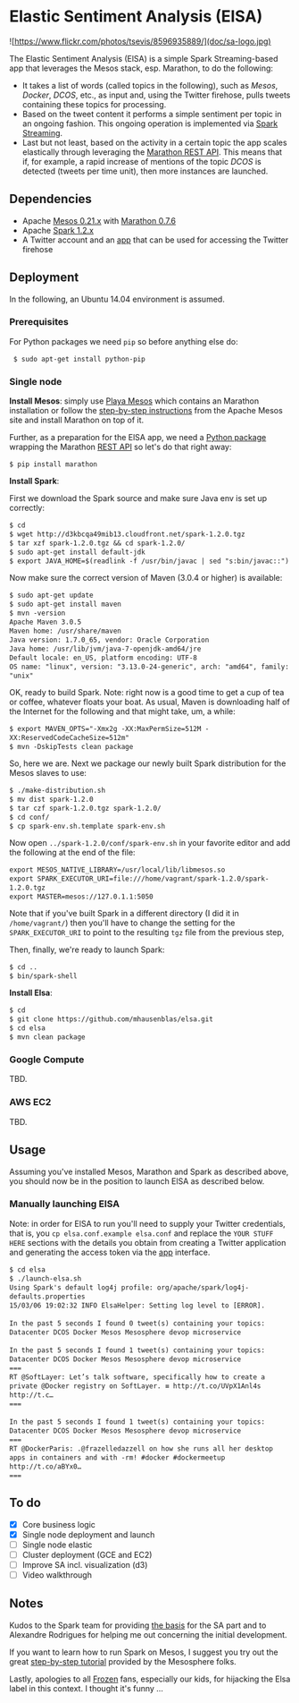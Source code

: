 # Elastic Sentiment Analysis (ElSA)

![https://www.flickr.com/photos/tsevis/8596935889/](doc/sa-logo.jpg)

The Elastic Sentiment Analysis (ElSA) is a simple Spark Streaming-based app that leverages the Mesos stack, esp. Marathon, to do the following:

* It takes a list of words (called topics in the following), such as *Mesos*, *Docker*, *DCOS*, etc., as input and, using the Twitter firehose, pulls tweets containing these topics for processing.
* Based on the tweet content it performs a simple sentiment per topic in an ongoing fashion. This ongoing operation is implemented via [Spark Streaming](https://spark.apache.org/docs/latest/streaming-programming-guide.html).
* Last but not least, based on the activity in a certain topic the app scales elastically through leveraging the [Marathon REST API](https://mesosphere.github.io/marathon/docs/rest-api.html). This means that if, for example, a rapid increase of mentions of the topic *DCOS* is detected (tweets per time unit), then more instances are launched.

## Dependencies

* Apache [Mesos 0.21.x](http://archive.apache.org/dist/mesos/0.21.0/) with [Marathon 0.7.6](https://github.com/mesosphere/marathon/releases/tag/v0.7.6)
* Apache [Spark 1.2.x](https://spark.apache.org/downloads.html)
* A Twitter account and an [app](https://apps.twitter.com/) that can be used for accessing the Twitter firehose

## Deployment

In the following, an Ubuntu 14.04 environment is assumed.

### Prerequisites 

For Python packages we need `pip` so before anything else do:

     $ sudo apt-get install python-pip

### Single node


**Install Mesos**: simply use [Playa Mesos](https://github.com/mesosphere/playa-mesos) which contains an Marathon installation or follow the [step-by-step instructions](http://mesos.apache.org/gettingstarted/) from the Apache Mesos site and install Marathon on top of it.

Further, as a preparation for the ElSA app, we need a [Python package](https://github.com/thefactory/marathon-python) wrapping the Marathon [REST API](https://mesosphere.github.io/marathon/docs/rest-api.html) so let's do that right away:

    $ pip install marathon

**Install Spark**:

First we download the Spark source and make sure Java env is set up correctly:

    $ cd
    $ wget http://d3kbcqa49mib13.cloudfront.net/spark-1.2.0.tgz
    $ tar xzf spark-1.2.0.tgz && cd spark-1.2.0/
    $ sudo apt-get install default-jdk
    $ export JAVA_HOME=$(readlink -f /usr/bin/javac | sed "s:bin/javac::")

Now make sure the correct version of Maven (3.0.4 or higher) is available:

    $ sudo apt-get update
    $ sudo apt-get install maven
    $ mvn -version
    Apache Maven 3.0.5
    Maven home: /usr/share/maven
    Java version: 1.7.0_65, vendor: Oracle Corporation
    Java home: /usr/lib/jvm/java-7-openjdk-amd64/jre
    Default locale: en_US, platform encoding: UTF-8
    OS name: "linux", version: "3.13.0-24-generic", arch: "amd64", family: "unix"

OK, ready to build Spark. Note: right now is a good time to get a cup of tea or coffee, whatever floats your boat. As usual, Maven is downloading half of the Internet for the following and that might take, um, a while:

    $ export MAVEN_OPTS="-Xmx2g -XX:MaxPermSize=512M -XX:ReservedCodeCacheSize=512m"
    $ mvn -DskipTests clean package

So, here we are. Next we package our newly built Spark distribution for the Mesos slaves to use:

    $ ./make-distribution.sh
    $ mv dist spark-1.2.0
    $ tar czf spark-1.2.0.tgz spark-1.2.0/
    $ cd conf/
    $ cp spark-env.sh.template spark-env.sh

Now open `../spark-1.2.0/conf/spark-env.sh` in your favorite editor and add the following at the end of the file:

    export MESOS_NATIVE_LIBRARY=/usr/local/lib/libmesos.so
    export SPARK_EXECUTOR_URI=file:///home/vagrant/spark-1.2.0/spark-1.2.0.tgz
    export MASTER=mesos://127.0.1.1:5050

Note that if you've built Spark in a different directory (I did it in `/home/vagrant/`) then you'll have to change the setting for the `SPARK_EXECUTOR_URI` to point to the resulting `tgz` file from the previous step,  

Then, finally, we're ready to launch Spark:

    $ cd ..
    $ bin/spark-shell

**Install Elsa**:

    $ cd
    $ git clone https://github.com/mhausenblas/elsa.git
    $ cd elsa
    $ mvn clean package

### Google Compute

TBD.

### AWS EC2

TBD.

## Usage

Assuming you've installed Mesos, Marathon and Spark as described above, you should now be in the position to launch ElSA as described below.


### Manually launching ElSA


Note: in order for ElSA to run you'll need to supply your Twitter credentials, that is, you `cp elsa.conf.example elsa.conf` and replace the `YOUR STUFF HERE` sections with the details you obtain from creating a Twitter application and generating the access token via the [app](https://apps.twitter.com/) interface.


    $ cd elsa
    $ ./launch-elsa.sh
    Using Spark's default log4j profile: org/apache/spark/log4j-defaults.properties
    15/03/06 19:02:32 INFO ElsaHelper: Setting log level to [ERROR].
    
    In the past 5 seconds I found 0 tweet(s) containing your topics:
    Datacenter DCOS Docker Mesos Mesosphere devop microservice
    
    In the past 5 seconds I found 1 tweet(s) containing your topics:
    Datacenter DCOS Docker Mesos Mesosphere devop microservice
    ===
    RT @SoftLayer: Let’s talk software, specifically how to create a private @Docker registry on SoftLayer. ≡ http://t.co/UVpX1Anl4s http://t.c…
    ===
    
    In the past 5 seconds I found 1 tweet(s) containing your topics:
    Datacenter DCOS Docker Mesos Mesosphere devop microservice
    ===
    RT @DockerParis: .@frazelledazzell on how she runs all her desktop apps in containers and with -rm! #docker #dockermeetup http://t.co/aBYx0…
    ===    

## To do

- [x] Core business logic 
- [x] Single node deployment and launch
- [ ] Single node elastic
- [ ] Cluster deployment (GCE and EC2)
- [ ] Improve SA incl. visualization (d3)
- [ ] Video walkthrough

## Notes

Kudos to the Spark team for providing [the basis](https://github.com/apache/spark/blob/master/examples/src/main/scala/org/apache/spark/examples/streaming/TwitterPopularTags.scala) for the SA part and to Alexandre Rodrigues for helping me out concerning the initial development.

If you want to learn how to run Spark on Mesos, I suggest you try out the great [step-by-step tutorial](https://mesosphere.com/docs/tutorials/run-spark-on-mesos/) provided by the Mesosphere folks.

Lastly, apologies to all [Frozen](http://www.imdb.com/title/tt2294629/) fans, especially our kids, for hijacking the Elsa label in this context. I thought it's funny … 
